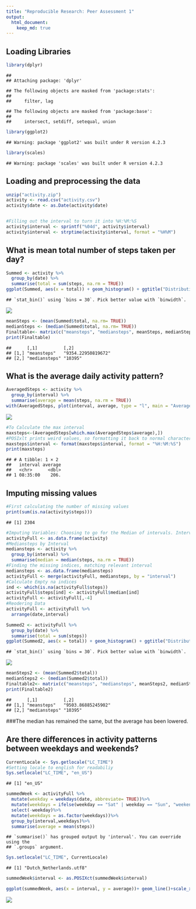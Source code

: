 ```yaml
---
title: "Reproducible Research: Peer Assessment 1"
output: 
  html_document:
    keep_md: true
---
```



## Loading Libraries

```r
library(dplyr)
```

```
## 
## Attaching package: 'dplyr'
```

```
## The following objects are masked from 'package:stats':
## 
##     filter, lag
```

```
## The following objects are masked from 'package:base':
## 
##     intersect, setdiff, setequal, union
```

```r
library(ggplot2)
```

```
## Warning: package 'ggplot2' was built under R version 4.2.3
```

```r
library(scales)
```

```
## Warning: package 'scales' was built under R version 4.2.3
```
## Loading and preprocessing the data

```r
unzip("activity.zip")
activity <- read.csv("activity.csv")
activity$date <- as.Date(activity$date)


#Filling out the interval to turn it into %H:%M:%S
activity$interval <- sprintf("%04d", activity$interval)
activity$interval <- strptime(activity$interval, format = "%H%M")
```
## What is mean total number of steps taken per day?

```r
Summed <- activity %>%
  group_by(date) %>%
  summarise(total = sum(steps, na.rm = TRUE))
ggplot(Summed, aes(x = total)) + geom_histogram() + ggtitle("Distribution of Total Steps")
```

```
## `stat_bin()` using `bins = 30`. Pick better value with `binwidth`.
```

![](PA1_template_files/figure-html/unnamed-chunk-3-1.png)<!-- -->

```r
meanSteps <- (mean(Summed$total, na.rm= TRUE))
medianSteps <- (median(Summed$total, na.rm= TRUE))
Finaltable<- matrix(c("meansteps", "mediansteps", meanSteps, medianSteps), nrow = 2 , ncol = 2)
print(Finaltable)
```

```
##      [,1]          [,2]              
## [1,] "meansteps"   "9354.22950819672"
## [2,] "mediansteps" "10395"
```

## What is the average daily activity pattern?

```r
AveragedSteps <- activity %>%
  group_by(interval) %>%
  summarise(average = mean(steps, na.rm = TRUE))
with(AveragedSteps, plot(interval, average, type = "l", main = "Average number of steps per Interval"))
```

![](PA1_template_files/figure-html/unnamed-chunk-4-1.png)<!-- -->

```r
#To Calculate the max interval
maxsteps<-(AveragedSteps[which.max(AveragedSteps$average),])
#POSIxlt prints weird values, so formatting it back to normal characters
maxsteps$interval <- format(maxsteps$interval, format = "%H:%M:%S")
print(maxsteps)
```

```
## # A tibble: 1 × 2
##   interval average
##   <chr>      <dbl>
## 1 08:35:00    206.
```



## Imputing missing values

```r
#First calculating the number of missing values
print(sum(is.na(activity$steps)))
```

```
## [1] 2304
```

```r
#Imputing Variables: Choosing to go for the Median of intervals. Intervals more likely describe the average activity the person does at a given time.
activityFull <- as.data.frame(activity)
#Mediansteps by Interval
mediansteps <- activity %>%
  group_by(interval) %>%
  summarise(median = median(steps, na.rm = TRUE))
#Finding the missing indices, matching relevant interval
mediansteps <- as.data.frame(mediansteps)
activityFull <- merge(activityFull, mediansteps, by = "interval")
#Calculate Empty na indices
ind <- which(is.na(activityFull$steps))
activityFull$steps[ind] <- activityFull$median[ind]
activityFull <- activityFull[,-4]
#Reodering Data
activityFull <- activityFull %>%
  arrange(date,interval)

Summed2 <- activityFull %>%
  group_by(date) %>%
  summarise(total = sum(steps))
ggplot(Summed2, aes(x = total)) + geom_histogram() + ggtitle("Distribution of Total Steps")
```

```
## `stat_bin()` using `bins = 30`. Pick better value with `binwidth`.
```

![](PA1_template_files/figure-html/unnamed-chunk-5-1.png)<!-- -->

```r
meanSteps2 <- (mean(Summed2$total))
medianSteps2 <- (median(Summed2$total))
Finaltable2<- matrix(c("meansteps", "mediansteps", meanSteps2, medianSteps2), nrow = 2 , ncol = 2)
print(Finaltable2)
```

```
##      [,1]          [,2]              
## [1,] "meansteps"   "9503.86885245902"
## [2,] "mediansteps" "10395"
```
###The median has remained the same, but the average has been lowered.


## Are there differences in activity patterns between weekdays and weekends?

```r
CurrentLocale <- Sys.getlocale("LC_TIME")
#Setting locale to english for readabiliy
Sys.setlocale("LC_TIME", "en_US")
```

```
## [1] "en_US"
```

```r
summedWeek <- activityFull %>%
  mutate(weekday = weekdays(date, abbreviate= TRUE))%>%
  mutate(weekdays = ifelse(weekday == "Sat" | weekday == "Sun", "weekend", "weekday"))%>%
  select(-weekday)%>%
  mutate(weekdays = as.factor(weekdays))%>%
  group_by(interval,weekdays)%>%
  summarise(average = mean(steps))
```

```
## `summarise()` has grouped output by 'interval'. You can override using the
## `.groups` argument.
```

```r
Sys.setlocale("LC_TIME", CurrentLocale)
```

```
## [1] "Dutch_Netherlands.utf8"
```

```r
summedWeek$interval <- as.POSIXct(summedWeek$interval)

ggplot(summedWeek, aes(x = interval, y = average))+ geom_line()+scale_x_datetime(breaks = "2 hours", date_labels = "%H:%M")+facet_grid(rows=vars(summedWeek$weekdays)) + labs(title = "Average steps per Weekday/Weekend", y = "Average Steps")
```

![](PA1_template_files/figure-html/unnamed-chunk-6-1.png)<!-- -->
